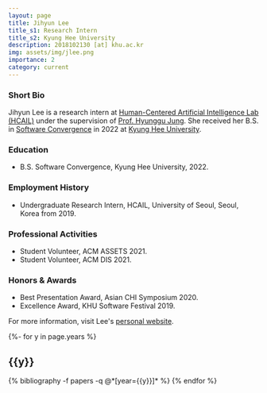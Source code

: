 ```yaml
---
layout: page
title: Jihyun Lee
title_s1: Research Intern
title_s2: Kyung Hee University
description: 2018102130 [at] khu.ac.kr
img: assets/img/jlee.png
importance: 2
category: current
---
```


### Short Bio
<p>Jihyun Lee is a research intern at <a href="http://hcail.github.io">Human-Centered Artificial Intelligence Lab (HCAIL)</a> under the supervision of <a href="http://hyunggujung.com">Prof. Hyunggu Jung</a>. She received her B.S. in <a href="http://swcon.khu.ac.kr/">Software Convergence</a> in 2022 at <a href="https://www.khu.ac.kr">Kyung Hee University</a>.</p>

### Education
<ul>
<li>B.S. Software Convergence, Kyung Hee University, 2022.
</li>
</ul>

### Employment History
<ul>
<li>Undergraduate Research Intern, HCAIL, University of Seoul, Seoul, Korea from 2019.
</li>
</ul>

### Professional Activities
<ul>
<li>Student Volunteer, ACM ASSETS 2021.
</li>
<li>Student Volunteer, ACM DIS 2021.
</li>
</ul>

### Honors & Awards
<ul>
<li>Best Presentation Award, Asian CHI Symposium 2020.
</li>
<li>Excellence Award, KHU Software Festival 2019.
</li>
</ul>

For more information, visit Lee's [personal website](https://sites.google.com/khu.ac.kr/2azy/).

<!-- _pages/publications.md -->
<div class="publications">

{%- for y in page.years %}
  <h2 class="year">{{y}}</h2>
  {% bibliography -f papers -q @*[year={{y}}]* %}
{% endfor %}

</div>
